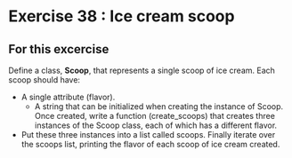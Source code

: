 # Exercise 38 : Ice cream scoop

## For this excercise

Define a class, __Scoop__, that represents a single scoop of ice cream.
Each scoop should have:
* A single attribute (flavor).
    * A string that can be initialized when creating the instance of Scoop.
Once created, write a function (create_scoops) that creates three instances of the Scoop class, each of which has a different flavor.
* Put these three instances into a list called scoops.
Finally iterate over the scoops list, printing the flavor of each scoop of ice cream created.
 